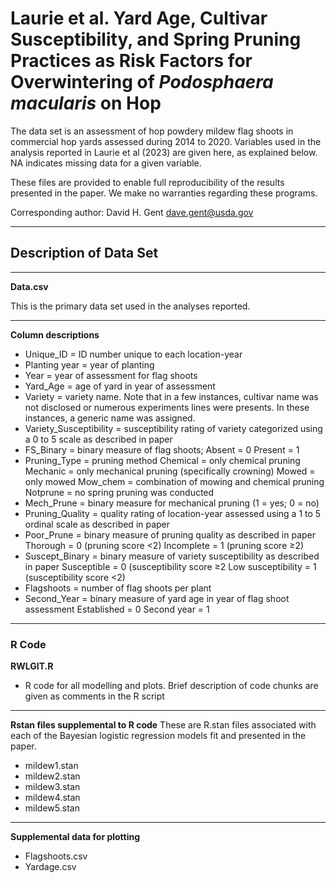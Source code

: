 # Laurie et al. Yard Age, Cultivar Susceptibility, and Spring Pruning Practices as Risk Factors for Overwintering of *Podosphaera macularis* on Hop

The data set is an assessment of hop powdery mildew flag shoots in commercial hop yards assessed during 2014 to 2020. Variables used in the analysis reported in Laurie et al (2023) are given here, as explained below. NA indicates missing data for a given variable. 
	
These files are provided to enable full reproducibility of the results presented in the paper. We make no warranties regarding these programs.

Corresponding author: David H. Gent dave.gent@usda.gov 

---

## Description of Data Set
---

**Data.csv**

This is the primary data set used in the analyses reported.  

---

**Column descriptions** 
-	Unique_ID = ID number unique to each location-year
-	Planting year = year of planting
-	Year = year of assessment for flag shoots
-	Yard_Age = age of yard in year of assessment 
-	Variety = variety name. 
	Note that in a few instances, cultivar name was not disclosed or numerous experiments lines were presents. In these instances, a generic name was 	  assigned.
-	Variety_Susceptibility = susceptibility rating of variety categorized using a 0 to 5 scale as described in paper
-	FS_Binary = binary measure of flag shoots; Absent = 0 Present = 1
-	Pruning_Type = pruning method
	Chemical = only chemical pruning
	Mechanic = only mechanical pruning (specifically crowning)
	Mowed = only mowed
	Mow_chem = combination of mowing and chemical pruning
	Notprune = no spring pruning was conducted
-	Mech_Prune = binary measure for mechanical pruning (1 = yes; 0 = no)
-	Pruning_Quality = quality rating of location-year assessed using a 1 to 5 ordinal scale as described in paper
-	Poor_Prune = binary measure of pruning quality as described in paper
	Thorough = 0 (pruning score <2)
	Incomplete = 1 (pruning score ≥2)
-	Suscept_Binary = binary measure of variety susceptibility as described in paper
	Susceptible = 0 (susceptibility score ≥2
	Low susceptibility = 1 (susceptibility score <2)
-	Flagshoots = number of flag shoots per plant
-	Second_Year = binary measure of yard age in year of flag shoot assessment
	Established = 0 
	Second year = 1
---

### R Code
**RWLGIT.R**
-	R code for all modelling and plots. Brief description of code chunks are given as comments in the R script 

---

**Rstan files supplemental to R code**
These are R.stan files associated with each of the Bayesian logistic regression models fit and presented in the paper.
-	mildew1.stan
-	mildew2.stan
-	mildew3.stan
-	mildew4.stan
-	mildew5.stan

---

**Supplemental data for plotting**
-	Flagshoots.csv
-	Yardage.csv

